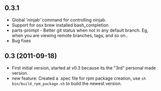 ## 0.3.1

* Global 'ninjab' command for controlling ninjab.
* Support for osx brew installed bash_completion
* parts-prompt - Better git status when not in any default branch. Eg, when you are viewing remote branches, tags, and so on..
* Bug fixes


## 0.3 (2011-09-18)

* First initial version, started at v0.3 because its the "3rd" personal
  made version.
* new feature: Created a .spec file for rpm package creation, use
  `sh bin/build_rpm_package.sh` to build the newest version.

